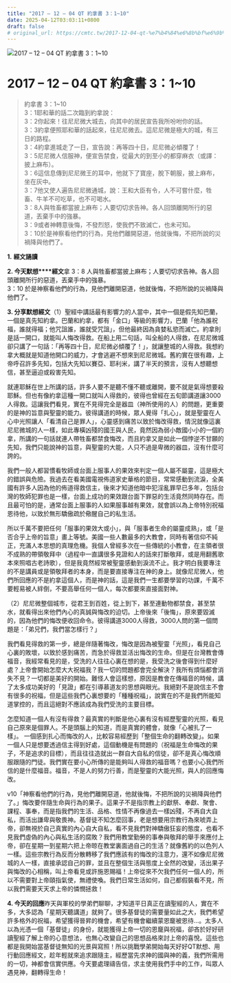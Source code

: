 ```yaml
---
title: "2017 – 12 – 04 QT 約拿書 3：1~10"
date: 2025-04-12T03:03:11+0800
draft: false
# original_url: https://cmtc.tw/2017-12-04-qt-%e7%b4%84%e6%8b%bf%e6%9b%b8-3%ef%bc%9a110
---
```


![2017 – 12 – 04 QT 約拿書 3：1~10](/images/qt.jpg   "2017 – 12 – 04 QT 約拿書 3：1~10")

# 2017 – 12 – 04 QT 約拿書 3：1~10

> 約拿書 3：1~10  
> 3：1耶和華的話二次臨到約拿說：  
> 3：2你起來！往尼尼微大城去，向其中的居民宣告我所吩咐你的話。  
> 3：3約拿便照耶和華的話起來，往尼尼微去。這尼尼微是極大的城，有三日的路程。  
> 3：4約拿進城走了一日，宣告說：再等四十日，尼尼微必傾覆了！  
> 3：5尼尼微人信服神，便宣告禁食，從最大的到至小的都穿麻衣（或譯：披上麻布）。  
> 3：6這信息傳到尼尼微王的耳中，他就下了寶座，脫下朝服，披上麻布，坐在灰中。  
> 3：7他又使人遍告尼尼微通城，說：王和大臣有令，人不可嘗什麼，牲畜、牛羊不可吃草，也不可喝水。  
> 3：8人與牲畜都當披上麻布；人要切切求告神。各人回頭離開所行的惡道，丟棄手中的強暴。  
> 3：9或者神轉意後悔，不發烈怒，使我們不致滅亡，也未可知。  
> 3：10於是神察看他們的行為，見他們離開惡道，他就後悔，不把所說的災禍降與他們了。

**1.** **經文誦讀**

**2. 今天默想****經文**拿 3：8 人與牲畜都當披上麻布；人要切切求告神。各人回頭離開所行的惡道，丟棄手中的強暴。  
3：10 於是神察看他們的行為，見他們離開惡道，他就後悔，不把所說的災禍降與他們了。

**3. 分享默想經文**（1）聖經中講話最有影響力的人當中，其中一個是假先知巴蘭，一個是真先知約拿。巴蘭和約拿，都有「金口」等級的影響力，巴蘭「他為誰祝福，誰就得福；他咒詛誰，誰就受咒詛」，但他最終因為貪婪私慾而滅亡。約拿則是話一開口，就能叫人悔改得救。在船上用二句話，叫全船的人得救，在尼尼微城卻只講了一句話：「再等四十日，尼尼微必傾覆了！」，就讓整城的人得救。我想約拿大概就是知道他開口的威力，才會逃避不想來到尼尼微城。舊約實在很有趣，上帝呼召許多先知，包括大先知以賽亞、耶利米，講了半天的預言，沒有人想聽想信，甚至逼迫或殺害先知。

就連耶穌在世上所講的話，許多人要不是聽不懂不聽或離開，要不就是氣得想要殺耶穌。但也有像約拿這種一開口就叫人得救的，彼得也曾經在五旬節講道讓3000人得救。這讓我們看見，實在不見得完全是器皿（神所使用的人）的問題，更重要的是神的旨意與聖靈的能力。彼得講道的時候，眾人覺得「扎心」，就是聖靈在人心中光照讓人「看清自己是罪人」，心靈感到痛苦以致於悔改得救，情況就像這裏尼尼微城的人一樣，如此專橫凶殘的國王與人民，竟然因為弱小敵國小小的一個約拿，所講的一句話就連人帶牲畜都禁食悔改，而且約拿又是如此一個悖逆不甘願的先知，我們只能說神的旨意，與聖靈的大能，人只不過是卑微的器皿，沒有什麼可誇的。

我們一般人都習慣看牧師或台面上服事人的果效來判定一個人屬不屬靈，這是極大的錯誤與危險。我過去在看美國電視佈道家史華格的節目，常常感動到流淚，全美國有許多人因為他的佈道得救信主，後來才知道他暗中犯淫亂罪早已多年，包括台灣的牧師犯罪也是一樣，台面上成功的果效跟台面下罪惡的生活竟然同時存在。而且最可怕的是，通常台面上服事的人如果服事越有果效，就會誤以為上帝特別祝福恩待他，以致於無形驕傲疏於儆醒自己的私生活。

所以千萬不要把任何「服事的果效大或小」，與「服事者生命的屬靈成熟」，或「是否合乎上帝的旨意」畫上等號。美國一些人數最多的大教會，同時有著信仰不純正，充滿人本思想的真理危機。我個人曾經多次在一些傳統的小教會，在主領者很不成熟的帶領敬拜中（過程中一直講很多見證和人的話來打斷敬拜，或是用翻舊歌本來照唱古老詩歌），但是我竟然經常被聖靈感動到淚流不止。我才明白我要專注的不是講員或是領敬拜者的本身，而是要直接專注在神的身上。就像尼尼微人，他們所回應的不是約拿這個人，而是神的話，這是我們一生都要學習的功課，千萬不要輕易被人絆倒，不要高舉任何一個人，每次都要來直接面對神。

（2）尼尼微整個城市，從君王到百姓，從上到下，甚至連動物都禁食，甚至禁水，就看得出來他們內心的真誠與悔改的迫切。上帝後來「後悔」，原來要毀滅的，因為他們的悔改便收回命令。彼得講道3000人得救，3000人問的第一個問題是：「弟兄們，我們當怎樣行？」

我們看見得救的第一步，總是伴隨著悔改，悔改是因為被聖靈「光照」，看見自己心裏的敗壞，以致於感到痛苦，而急於得救並活出悔改的生命。但是在台灣教會傳福音，我經常看見的是，受洗的人往往心裏在想的是，我受洗之後會得到什麼好處？上帝會開始怎麼大大祝福我？我一切的問題都會完全解決？我所有煩惱都會消失不見？一切都是美好的開始。難怪人會這樣想，原因是教會在傳福音的時候，講了太多成功美好的「見證」都在引導慕道友的思想與眼光。我絕對不是說信主不會有很多的祝福，但是這些我們心裏想要的「種種祝福」，說實在的不是我們所能知道掌控的，而且這絕對不應該成為我們受洗的主要目標。

怎麼知道一個人有沒有得救？最真實的判斷是他心裏有沒有經歷聖靈的光照，看見自己原來是個罪人。不是頭腦上的知道，而是真實的體會，就像「心被扎了一樣」。 一個感到扎心而悔改的人，比較容易經歷到「整個生命的翻轉改變」。如果一個人只是想要透過信主得到好處，這個動機是有問題的（祝福是生命悔改的果子，不是追求的目標），而且往往造就出一群自大自私的信徒，卻不是真心悔改順服跟隨的門徒。我們實在要小心所傳的是能夠叫人得救的福音嗎？也要小心我們所信的是什麼福音。福音，不是人的努力行善，而是聖靈的大能光照，與人的回應悔改。

v10「神察看他們的行為，見他們離開惡道，他就後悔，不把所說的災禍降與他們了。」悔改要伴隨生命與行為的果子。這果子不是指宗教上的獻祭、奉獻、聚會、課程、事奉，而是指我們的生活、品格、性情不再像過去一樣凶殘，不再自大自私，而活出謙卑與敬畏神。基督徒不知怎麼回事，老是想要用宗教行為來唬弄上帝，卻無視於自己真實的內心自大自私，看不見我們對神驕傲狂妄的態度，也看不見我們虛偽的內心與私生活的腐敗？我們用教堂勤勞的事奉與敬拜的舉手來應付上帝，卻在星期一到星期六把上帝晾在教堂裏面過自己的生活？就像舊約的以色列人一樣。這些宗教行為反而分散轉移了我們應該有的悔改的注意力，還不如像尼尼微城的人一樣，直接承認自己的罪，並且在整個生活與態度上全然的改變，活出果子與悔改的心相稱，叫上帝看見或許施恩賜福！上帝從來不欠我們任何一個人的，所以不需要對上帝頤指氣使，無禮使喚。我們日常生活如何，自己都假裝看不見，所以我們需要天天求上帝的憐憫拯救！

**4. 今天的回應**昨天與軍校的學弟們聊聊，才知道平日真正在讀聖經的人，實在不多，大多認為「星期天聽講道」就夠了。很多基督徒的需要量如此之大，我們希望許多格外的祝福，希望獲得晉昇的機會，希望有機會繼續蒙恩竉被恩待…。太多人以為光憑一個「基督徒」的身份，就能獲得上帝一切的恩竉與祝福，卻吝於好好研讀聖經了解上帝的心意想法，也無心改變自己的思想品格來討上帝的喜悅。這些也都是我開始當基督徒無知的光景與寫照！所以挑戰學弟開始每天好好QT默想、用行動回應經文，趁年輕就來追求跟隨主，經歷當先求神的國與神的義，我們所需用的一切，神都會信實供應。今天要處理禱告信，求主使用我們手中的工作，叫眾人遇見神，翻轉得生命！